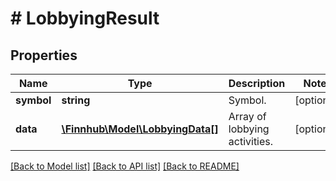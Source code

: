 # # LobbyingResult

## Properties

Name | Type | Description | Notes
------------ | ------------- | ------------- | -------------
**symbol** | **string** | Symbol. | [optional]
**data** | [**\Finnhub\Model\LobbyingData[]**](LobbyingData.md) | Array of lobbying activities. | [optional]

[[Back to Model list]](../../README.md#models) [[Back to API list]](../../README.md#endpoints) [[Back to README]](../../README.md)

